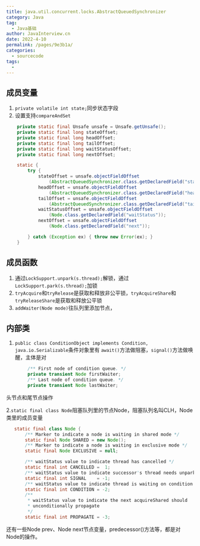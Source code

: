 ```yaml
---
title: java.util.concurrent.locks.AbstractQueuedSynchronizer
category: Java
tag: 
  - Java基础
author: JavaInterview.cn
date: 2022-4-10
permalink: /pages/9e3b1a/
categories: 
  - sourcecode
tags: 
  - 
---
```



## 成员变量
1. `private volatile int state;`同步状态字段
2. 设置支持`compareAndSet`
```java
    private static final Unsafe unsafe = Unsafe.getUnsafe();
    private static final long stateOffset;
    private static final long headOffset;
    private static final long tailOffset;
    private static final long waitStatusOffset;
    private static final long nextOffset;

    static {
        try {
            stateOffset = unsafe.objectFieldOffset
                (AbstractQueuedSynchronizer.class.getDeclaredField("state"));
            headOffset = unsafe.objectFieldOffset
                (AbstractQueuedSynchronizer.class.getDeclaredField("head"));
            tailOffset = unsafe.objectFieldOffset
                (AbstractQueuedSynchronizer.class.getDeclaredField("tail"));
            waitStatusOffset = unsafe.objectFieldOffset
                (Node.class.getDeclaredField("waitStatus"));
            nextOffset = unsafe.objectFieldOffset
                (Node.class.getDeclaredField("next"));

        } catch (Exception ex) { throw new Error(ex); }
    }

```


## 成员函数
1. 通过`LockSupport.unpark(s.thread);`解锁，通过`LockSupport.park(s.thread);`加锁
2. `tryAcquire`和`tryRelease`是获取和释放非公平锁，`tryAcquireShare`和`tryReleaseShare`是获取和释放公平锁
3. `addWaiter(Node mode)`往队列里添加节点，


## 内部类
1. `public class ConditionObject implements Condition, java.io.Serializable`条件对象里有
`await()`方法做阻塞，`signal()`方法做唤醒，主体是对
```java
        /** First node of condition queue. */
        private transient Node firstWaiter;
        /** Last node of condition queue. */
        private transient Node lastWaiter;

```
头节点和尾节点操作

2.`static final class Node`阻塞队列里的节点Node，阻塞队列名叫CLH，Node类里的成员变量
 ```java
    static final class Node {
        /** Marker to indicate a node is waiting in shared mode */
        static final Node SHARED = new Node();
        /** Marker to indicate a node is waiting in exclusive mode */
        static final Node EXCLUSIVE = null;

        /** waitStatus value to indicate thread has cancelled */
        static final int CANCELLED =  1;
        /** waitStatus value to indicate successor's thread needs unparking */
        static final int SIGNAL    = -1;
        /** waitStatus value to indicate thread is waiting on condition */
        static final int CONDITION = -2;
        /**
         * waitStatus value to indicate the next acquireShared should
         * unconditionally propagate
         */
        static final int PROPAGATE = -3;

```
还有一些Node prev、Node next节点变量，predecessor()方法等，都是对Node的操作。
